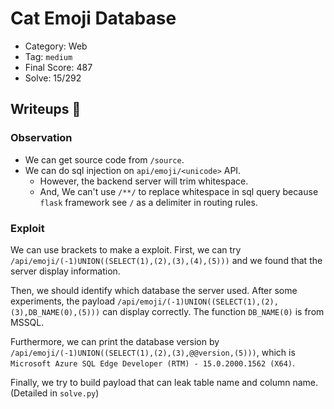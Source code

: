 # Cat Emoji Database
- Category: Web
- Tag: `medium`
- Final Score: 487
- Solve: 15/292

## Writeups :eyes:
### Observation
- We can get source code from `/source`.
- We can do sql injection on `api/emoji/<unicode>` API.
    - However, the backend server will trim whitespace.
    - And, We can't use `/**/` to replace whitespace in sql query because `flask` framework see `/` as a delimiter in routing rules.
### Exploit
We can use brackets to make a exploit. First, we can try `/api/emoji/(-1)UNION((SELECT(1),(2),(3),(4),(5)))` and we found that the server display information.

Then, we should identify which database the server used.
After some experiments, the payload `/api/emoji/(-1)UNION((SELECT(1),(2),(3),DB_NAME(0),(5)))` can display correctly. The function `DB_NAME(0)` is from MSSQL. 

Furthermore, we can print the database version by `/api/emoji/(-1)UNION((SELECT(1),(2),(3),@@version,(5)))`, which is `Microsoft Azure SQL Edge Developer (RTM) - 15.0.2000.1562 (X64)`.

Finally, we try to build payload that can leak table name and column name.(Detailed in `solve.py`)